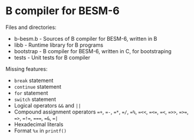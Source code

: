 # B compiler for BESM-6

Files and directories:
 * b-besm.b - Sources of B compiler for BESM-6, written in B
 * libb - Runtime library for B programs
 * bootstrap - B compiler for BESM-6, written in C, for bootstraping
 * tests - Unit tests for B compiler

Missing features:
 * `break` statement
 * `continue` statement
 * `for` statement
 * `switch` statement
 * Logical operators `&&` and `||`
 * Compound assignment operators `=+`, `=-`, `=*`, `=/`, `=%`, `=<<`, `=<=`, `=<`, `=>>`, `=>=`, `=>`, `=!=`, `===`, `=&`, `=|`
 * Hexadecimal literals
 * Format `%x` in `printf()`
